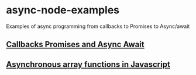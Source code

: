 # async-node-examples

Examples of async programming from callbacks to Promises to Async/await

## [Callbacks Promises and Async Await](https://www.digitalocean.com/community/tutorials/how-to-write-asynchronous-code-in-node-js)

## [Asynchronous array functions in Javascript](https://advancedweb.hu/asynchronous-array-functions-in-javascript/)
